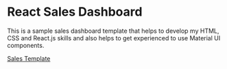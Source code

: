 # React Sales Dashboard
This is a sample sales dashboard template that helps to develop my HTML, CSS and React.js skills and also helps to get experienced to use Material UI components.


[Sales Template](https://salestemplate.netlify.app/)